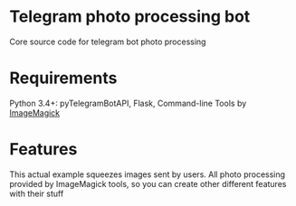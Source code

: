 # Telegram photo processing bot 
Core source code for telegram bot photo processing

# Requirements
Python 3.4+: pyTelegramBotAPI, Flask, Command-line Tools by [ImageMagick](https://imagemagick.org/script/download.php)

# Features
This actual example squeezes images sent by users. All photo processing provided by ImageMagick tools, so you can create other different features with their stuff
